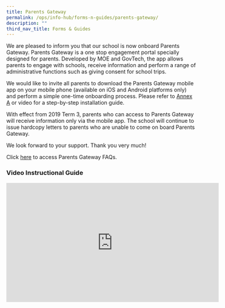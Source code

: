 ```yaml
---
title: Parents Gateway
permalink: /ops/info-hub/forms-n-guides/parents-gateway/
description: ""
third_nav_title: Forms & Guides
---
```

We are pleased to inform you that our school is now onboard Parents Gateway. Parents Gateway is a one stop engagement portal specially designed for parents. Developed by MOE and GovTech, the app allows parents to engage with schools, receive information and perform a range of administrative functions such as giving consent for school trips.

  

We would like to invite all parents to download the Parents Gateway mobile app on your mobile phone (available on iOS and Android platforms only) and perform a simple one-time onboarding process. Please refer to [Annex A](/files/Parents-Gateway-Annex-A.pdf) or video for a step-by-step installation guide.

  

With effect from 2019 Term 3, parents who can access to Parents Gateway will receive information only via the mobile app. The school will continue to issue hardcopy letters to parents who are unable to come on board Parents Gateway.

  

We look forward to your support. Thank you very much!

  

Click [here](/files/Parents%20Gateway%20FAQs.pdf) to access Parents Gateway FAQs.

### Video Instructional Guide

<iframe width="560" height="315" src="https://www.youtube.com/embed/tW9jwyuovOo" title="YouTube video player" frameborder="0" allow="accelerometer; autoplay; clipboard-write; encrypted-media; gyroscope; picture-in-picture" allowfullscreen></iframe>
